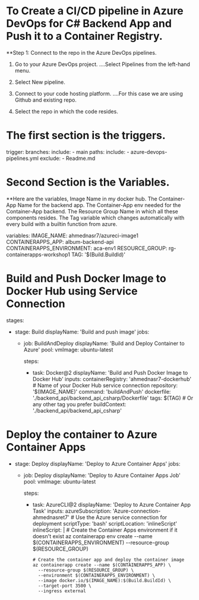 # To Create a CI/CD pipeline in Azure DevOps for C# Backend App and Push it to a Container Registry.

**Step 1: Connect to the repo in the Azure DevOps pipelines.

1. Go to your Azure DevOps project.
....Select Pipelines from the left-hand menu.

2. Select New pipeline.

3. Connect to your code hosting platform.
....For this case we are using Github and existing repo.


4. Select the repo in which the code resides.


# The first section is the triggers.

trigger:
  branches:
    include:
    - main
  paths:
    include:
    - azure-devops-pipelines.yml
    exclude:
    - Readme.md

# Second Section is the Variables.
**Here are the variables, 
Image Name in my docker hub.
The Container-App Name for the backend app.
The Container-App env needed for the Container-App backend.
The Resource Group Name in which all these components resides.
The Tag variable which changes automatically with every build with a builtin function from azure.


variables:
  IMAGE_NAME: ahmednasr7/azureci-image1
  CONTAINERAPPS_APP: album-backend-api
  CONTAINERAPPS_ENVIRONMENT: aca-env1
  RESOURCE_GROUP: rg-containerapps-workshop1
  TAG: '$(Build.BuildId)'

# Build and Push Docker Image to Docker Hub using Service Connection

stages:
- stage: Build
  displayName: 'Build and push image'
  jobs:
  - job: BuildAndDeploy
    displayName: 'Build and Deploy Container to Azure'
    pool:
      vmImage: ubuntu-latest

    steps:      
    
      - task: Docker@2
        displayName: 'Build and Push Docker Image to Docker Hub'
        inputs:
          containerRegistry: 'ahmednasr7-dockerhub' # Name of your Docker Hub service connection
          repository: '$(IMAGE_NAME)'
          command: 'buildAndPush'
          dockerfile: './backend_api/backend_api_csharp/Dockerfile'
          tags: $(TAG) # Or any other tag you prefer
          buildContext: './backend_api/backend_api_csharp'

# Deploy the container to Azure Container Apps


- stage: Deploy
  displayName: 'Deploy to Azure Container Apps'
  jobs:
  - job: Deploy
    displayName: 'Deploy to Azure Container Apps Job'
    pool:
      vmImage: ubuntu-latest

    steps:

    - task: AzureCLI@2
      displayName: 'Deploy to Azure Container App Task'
      inputs:
        azureSubscription: 'Azure-connection-ahmednasret7' # Use the Azure service connection for deployment
        scriptType: 'bash'
        scriptLocation: 'inlineScript'
        inlineScript: |
          # Create the Container Apps environment if it doesn't exist
          az containerapp env create --name $(CONTAINERAPPS_ENVIRONMENT) --resource-group $(RESOURCE_GROUP)
          
          # Create the container app and deploy the container image
          az containerapp create --name $(CONTAINERAPPS_APP) \
            --resource-group $(RESOURCE_GROUP) \
            --environment $(CONTAINERAPPS_ENVIRONMENT) \
            --image docker.io/$(IMAGE_NAME):$(Build.BuildId) \
            --target-port 3500 \
            --ingress external